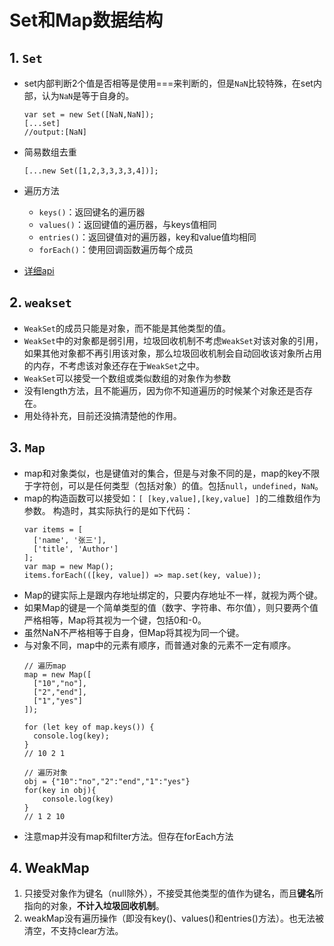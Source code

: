 # Set和Map数据结构

## 1. `Set`
- set内部判断2个值是否相等是使用===来判断的，但是`NaN`比较特殊，在set内部，认为`NaN`是等于自身的。

    ```
    var set = new Set([NaN,NaN]);
    [...set]
    //output:[NaN]
    ```
- 简易数组去重
    ```
    [...new Set([1,2,3,3,3,3,4])];
    ```
- 遍历方法
    * `keys()`：返回键名的遍历器
    * `values()`：返回键值的遍历器，与keys值相同
    * `entries()`：返回键值对的遍历器，key和value值均相同
    * `forEach()`：使用回调函数遍历每个成员
- [详细api](https://developer.mozilla.org/zh-CN/docs/Web/JavaScript/Reference/Global_Objects/Map)

## 2. `weakset`
- `WeakSet`的成员只能是对象，而不能是其他类型的值。
- `WeakSet`中的对象都是弱引用，垃圾回收机制不考虑`WeakSet`对该对象的引用，如果其他对象都不再引用该对象，那么垃圾回收机制会自动回收该对象所占用的内存，不考虑该对象还存在于`WeakSet`之中。
- `WeakSet`可以接受一个数组或类似数组的对象作为参数
- 没有length方法，且不能遍历，因为你不知道遍历的时候某个对象还是否存在。
- 用处待补充，目前还没搞清楚他的作用。

## 3. `Map`
- map和对象类似，也是键值对的集合，但是与对象不同的是，map的key不限于字符创，可以是任何类型（包括对象）的值。包括`null`，`undefined`，`NaN`。
- map的构造函数可以接受如：`[ [key,value],[key,value] ]`的二维数组作为参数。
构造时，其实际执行的是如下代码：
    ```
    var items = [
      ['name', '张三'],
      ['title', 'Author']
    ];
    var map = new Map();
    items.forEach(([key, value]) => map.set(key, value));
    ```
- Map的键实际上是跟内存地址绑定的，只要内存地址不一样，就视为两个键。
- 如果Map的键是一个简单类型的值（数字、字符串、布尔值），则只要两个值严格相等，Map将其视为一个键，包括0和-0。
- 虽然NaN不严格相等于自身，但Map将其视为同一个键。
- 与对象不同，map中的元素有顺序，而普通对象的元素不一定有顺序。
    ```
    // 遍历map
    map = new Map([
      ["10","no"],
      ["2","end"], 
      ["1","yes"]
    ]);
     
    for (let key of map.keys()) {
      console.log(key);
    }
    // 10 2 1

    // 遍历对象
    obj = {"10":"no","2":"end","1":"yes"}
    for(key in obj){
        console.log(key)
    }
    // 1 2 10
    ```
- 注意map并没有map和filter方法。但存在forEach方法

## 4. WeakMap
1. 只接受对象作为键名（null除外），不接受其他类型的值作为键名，而且**键名**所指向的对象，**不计入垃圾回收机制**。
2. weakMap没有遍历操作（即没有key()、values()和entries()方法）。也无法被清空，不支持clear方法。
